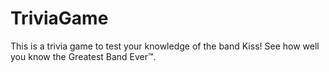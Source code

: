 # TriviaGame
This is a trivia game to test your knowledge of the band Kiss!  See how well you know the Greatest Band Ever™.
